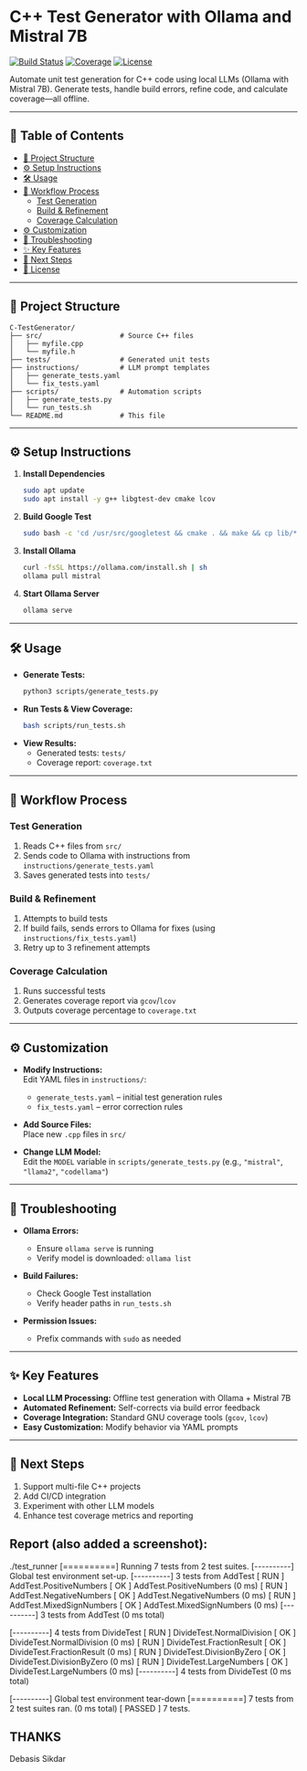 # C++ Test Generator with Ollama and Mistral 7B

[![Build Status](https://img.shields.io/badge/build-passing-brightgreen)]() [![Coverage](https://img.shields.io/badge/coverage-100%25-blue)]() [![License](https://img.shields.io/badge/license-MIT-blue.svg)]()

Automate unit test generation for C++ code using local LLMs (Ollama with Mistral 7B). Generate tests, handle build errors, refine code, and calculate coverage—all offline.

---

## 📁 Table of Contents

- [🚀 Project Structure](#-project-structure)  
- [⚙️ Setup Instructions](#️-setup-instructions)  
- [🛠️ Usage](#️-usage)  
- [🔄 Workflow Process](#-workflow-process)  
  - [Test Generation](#test-generation)  
  - [Build & Refinement](#build--refinement)  
  - [Coverage Calculation](#coverage-calculation)  
- [⚙️ Customization](#-customization)  
- [🐞 Troubleshooting](#-troubleshooting)  
- [✨ Key Features](#-key-features)  
- [🚧 Next Steps](#-next-steps)  
- [📜 License](#-license)  

---

## 🚀 Project Structure

```
C-TestGenerator/
├── src/                   # Source C++ files
│   ├── myfile.cpp
│   └── myfile.h
├── tests/                 # Generated unit tests
├── instructions/          # LLM prompt templates
│   ├── generate_tests.yaml
│   └── fix_tests.yaml
├── scripts/               # Automation scripts
│   ├── generate_tests.py
│   └── run_tests.sh
└── README.md              # This file
```

---

## ⚙️ Setup Instructions

1. **Install Dependencies**  
   ```bash
   sudo apt update
   sudo apt install -y g++ libgtest-dev cmake lcov
   ```
2. **Build Google Test**  
   ```bash
   sudo bash -c 'cd /usr/src/googletest && cmake . && make && cp lib/*.a /usr/lib'
   ```
3. **Install Ollama**  
   ```bash
   curl -fsSL https://ollama.com/install.sh | sh
   ollama pull mistral
   ```
4. **Start Ollama Server**  
   ```bash
   ollama serve
   ```

---

## 🛠️ Usage

- **Generate Tests:**  
  ```bash
  python3 scripts/generate_tests.py
  ```
- **Run Tests & View Coverage:**  
  ```bash
  bash scripts/run_tests.sh
  ```
- **View Results:**  
  - Generated tests: `tests/`  
  - Coverage report: `coverage.txt`  

---

## 🔄 Workflow Process

### Test Generation

1. Reads C++ files from `src/`
2. Sends code to Ollama with instructions from `instructions/generate_tests.yaml`
3. Saves generated tests into `tests/`

### Build & Refinement

1. Attempts to build tests
2. If build fails, sends errors to Ollama for fixes (using `instructions/fix_tests.yaml`)
3. Retry up to 3 refinement attempts

### Coverage Calculation

1. Runs successful tests
2. Generates coverage report via `gcov`/`lcov`
3. Outputs coverage percentage to `coverage.txt`

---

## ⚙️ Customization

- **Modify Instructions:**  
  Edit YAML files in `instructions/`:
  - `generate_tests.yaml` – initial test generation rules
  - `fix_tests.yaml` – error correction rules

- **Add Source Files:**  
  Place new `.cpp` files in `src/`

- **Change LLM Model:**  
  Edit the `MODEL` variable in `scripts/generate_tests.py` (e.g., `"mistral"`, `"llama2"`, `"codellama"`)

---

## 🐞 Troubleshooting

- **Ollama Errors:**  
  - Ensure `ollama serve` is running  
  - Verify model is downloaded: `ollama list`  

- **Build Failures:**  
  - Check Google Test installation  
  - Verify header paths in `run_tests.sh`  

- **Permission Issues:**  
  - Prefix commands with `sudo` as needed  

---

## ✨ Key Features

- **Local LLM Processing:** Offline test generation with Ollama + Mistral 7B  
- **Automated Refinement:** Self-corrects via build error feedback  
- **Coverage Integration:** Standard GNU coverage tools (`gcov`, `lcov`)  
- **Easy Customization:** Modify behavior via YAML prompts  

---

## 🚧 Next Steps

1. Support multi-file C++ projects  
2. Add CI/CD integration  
3. Experiment with other LLM models  
4. Enhance test coverage metrics and reporting  

## Report (also added a screenshot):

./test_runner
[==========] Running 7 tests from 2 test suites.
[----------] Global test environment set-up.
[----------] 3 tests from AddTest
[ RUN      ] AddTest.PositiveNumbers
[       OK ] AddTest.PositiveNumbers (0 ms)
[ RUN      ] AddTest.NegativeNumbers
[       OK ] AddTest.NegativeNumbers (0 ms)
[ RUN      ] AddTest.MixedSignNumbers
[       OK ] AddTest.MixedSignNumbers (0 ms)
[----------] 3 tests from AddTest (0 ms total)

[----------] 4 tests from DivideTest
[ RUN      ] DivideTest.NormalDivision
[       OK ] DivideTest.NormalDivision (0 ms)
[ RUN      ] DivideTest.FractionResult
[       OK ] DivideTest.FractionResult (0 ms)
[ RUN      ] DivideTest.DivisionByZero
[       OK ] DivideTest.DivisionByZero (0 ms)
[ RUN      ] DivideTest.LargeNumbers
[       OK ] DivideTest.LargeNumbers (0 ms)
[----------] 4 tests from DivideTest (0 ms total)

[----------] Global test environment tear-down
[==========] 7 tests from 2 test suites ran. (0 ms total)
[  PASSED  ] 7 tests.


THANKS
------
Debasis Sikdar